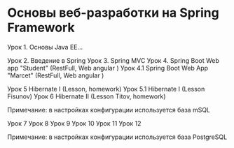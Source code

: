 # Основы веб-разработки на Spring Framework

Урок 1.  Основы Java EE...

Урок 2.  Введение в Spring
Урок 3.  Spring MVC
Урок 4.  Spring Boot Web app "Student" (RestFull, Web angular )
Урок 4.1 Spring Boot Web App "Marcet"  (RestFull, Web angular )

Урок 5   Hibernate I (Lesson, homework)
Урок 5.1 Hibernate I (Lesson Fisunov)
Урок 6   Hibernate II (Lesson Titov, homework)

Примечание: в настройках конфигурации используется база mSQL


Урок 7 
Урок 8 
Урок 9 
Урок 10 
Урок 11 
Урок 12 

Примечание: в настройках конфигурации используется база PostgreSQL


